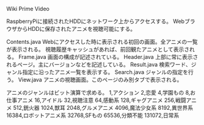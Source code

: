 Wiki Prime Video

RaspberryPiに接続されたHDDにネットワーク上からアクセスする。
WebブラウザからHDDに保存されたアニメを視聴可能にする。

Contents.java
 Webにアクセスした時に表示される初回の画面。全アニメの一覧が表示される。
 視聴履歴キャッシュがあれば、前回観たアニメとして表示される。
Frame.java
 画面の構成が記述されている。
Header.java
 上部に常に表示されるページ。主にバージョンなどを記述している。
Result.java
 検索ワード、ジャンル指定に沿ったアニメ一覧を表示する。
Search.java
 ジャンルの指定を行う。
View.java
 アニメの視聴画面。このページのみ別タブで表示される。

アニメのジャンルはビット演算で求める。
1,アクション
2,恋愛
4,学園もの
8,お仕事アニメ
16,アイドル
32,視聴注意
64,感動系
128,ギャグアニメ
256,戦闘アニメ
512,銃火器
1024,獣耳
2048,グルメアニメ
4096,魔法少女系
8192,異世界系
16384,ロボットアニメ系
32768,SFもの
65536,分類不能
131072,日常系
